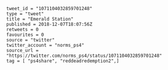 ```
tweet_id = "1071104032859701248"
type = "tweet"
title = "Emerald Station"
published = 2018-12-07T18:07:56Z
retweets = 0
favourites = 0
source = "twitter"
twitter_account = "norms_ps4"
source_url = "https://twitter.com/norms_ps4/status/1071104032859701248"
tag = [ "ps4share", "reddeadredemption2",]
```

<p class='image'><img src='https://mnf.m17s.net/2018/12/07/Dt1TcKqXgAAt1-H.jpg' alt=''></p>

